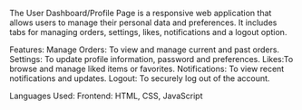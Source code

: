 The User Dashboard/Profile Page is a responsive web application that allows users to manage their personal data and preferences. It includes tabs for managing orders, settings, likes, notifications and a logout option.

Features:
Manage Orders: To view and manage current and past orders.
Settings: To update profile information, password and preferences.
Likes:To browse and manage liked items or favorites.
Notifications: To view recent notifications and updates.
Logout: To securely log out of the account.

Languages Used:
Frontend: HTML, CSS, JavaScript
